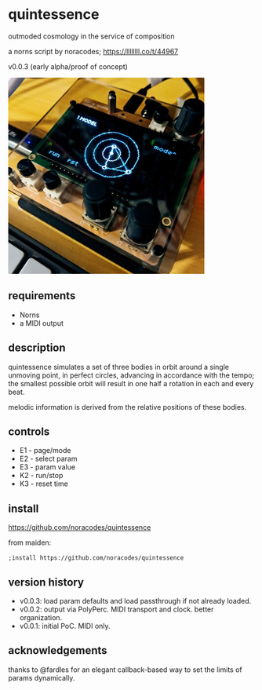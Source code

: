 # quintessence
outmoded cosmology in the service of composition

a norns script by noracodes; https://llllllll.co/t/44967 

v0.0.3 (early alpha/proof of concept)

![a photo of Norns running quintessence](hero-small.jpg)

## requirements

- Norns
- a MIDI output

## description

quintessence simulates a set of three bodies in orbit around a single unmoving point,
in perfect circles, advancing in accordance with the tempo;
the smallest possible orbit will result in one half a rotation in each and every beat.

melodic information is derived from the relative positions of these bodies.

## controls
- E1 - page/mode
- E2 - select param
- E3 - param value
- K2 - run/stop
- K3 - reset time

## install

https://github.com/noracodes/quintessence

from maiden:

```text
;install https://github.com/noracodes/quintessence
```

## version history

- v0.0.3: load param defaults and load passthrough if not already loaded.
- v0.0.2: output via PolyPerc. MIDI transport and clock. better organization.
- v0.0.1: initial PoC. MIDI only.

## acknowledgements
thanks to @fardles for an elegant callback-based way to set the limits of params dynamically.

